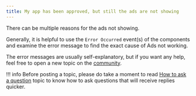 ```yaml
---
title: My app has been approved, but still the ads are not showing
---
```


There can be multiple reasons for the ads not showing.

Generally, it is helpful to use the `Error Occurred` event(s) of the components
and examine the error message to find the exact cause of Ads not working.

The error messages are usually self-explanatory, but if you want any help, feel free to open a
new topic on the [community](https://community.kodular.io/).

!!! info
    Before posting a topic, please do take a moment to read
    [How to ask a question](https://community.kodular.io/t/how-to-ask-a-question/7942) topic to know
    how to ask questions that will receive replies quicker.
